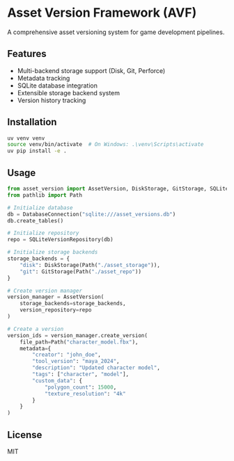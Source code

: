 # Asset Version Framework (AVF)

A comprehensive asset versioning system for game development pipelines.

## Features

- Multi-backend storage support (Disk, Git, Perforce)
- Metadata tracking
- SQLite database integration
- Extensible storage backend system
- Version history tracking

## Installation

```bash
uv venv venv
source venv/bin/activate  # On Windows: .\venv\Scripts\activate
uv pip install -e .
```

## Usage

```python
from asset_version import AssetVersion, DiskStorage, GitStorage, SQLiteVersionRepository, DatabaseConnection
from pathlib import Path

# Initialize database
db = DatabaseConnection("sqlite:///asset_versions.db")
db.create_tables()

# Initialize repository
repo = SQLiteVersionRepository(db)

# Initialize storage backends
storage_backends = {
    "disk": DiskStorage(Path("./asset_storage")),
    "git": GitStorage(Path("./asset_repo"))
}

# Create version manager
version_manager = AssetVersion(
    storage_backends=storage_backends,
    version_repository=repo
)

# Create a version
version_ids = version_manager.create_version(
    file_path=Path("character_model.fbx"),
    metadata={
        "creator": "john_doe",
        "tool_version": "maya_2024",
        "description": "Updated character model",
        "tags": ["character", "model"],
        "custom_data": {
            "polygon_count": 15000,
            "texture_resolution": "4k"
        }
    }
)
```

## License

MIT